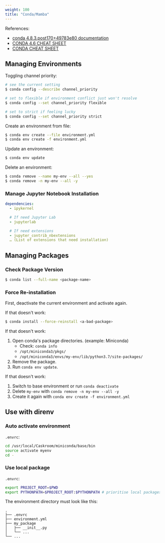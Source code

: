 ```yaml
---
weight: 100
title: "Conda/Mamba"
---
```


References:

- [conda 4.8.3.post170+49783e80 documentation](https://docs.conda.io/projects/conda/en/latest/index.html)
- [CONDA 4.6 CHEAT SHEET](https://docs.conda.io/projects/conda/en/latest/_downloads/843d9e0198f2a193a3484886fa28163c/conda-cheatsheet.pdf)
- [CONDA CHEAT SHEET](https://docs.conda.io/projects/conda/en/4.6.0/_downloads/52a95608c49671267e40c689e0bc00ca/conda-cheatsheet.pdf)

## Managing Environments

Toggling channel priority:

```bash
# see the current setting
$ conda config --describe channel_priority

# set to flexible if environment conflict just won't resolve
$ conda config --set channel_priority flexible

# set to strict if feeling lucky
$ conda config --set channel_priority strict
```

Create an environment from file:

```bash
$ conda env create --file environment.yml
$ conda env create -f environment.yml
```

Update an environment:

```bash
$ conda env update
```

Delete an environment:

```bash
$ conda remove --name my-env --all --yes
$ conda remove -n my-env --all -y
```

### Manage Jupyter Notebook Installation

```yaml
dependencies:
  - ipykernel

  # If need Jupyter Lab
  - jupyterlab

  # If need extensions
  - jupyter_contrib_nbextensions
  … (List of extensions that need installation)
```

## Managing Packages

### Check Package Version

```bash
$ conda list --full-name <package-name>
```

### Force Re-installation

First, deactivate the current environment and activate again.

If that doesn't work:

```bash
$ conda install --force-reinstall <a-bad-package>
```

If that doesn't work:

1. Open conda's package directories. (example: Miniconda)
    - Check: `conda info`
    - `/opt/miniconda3/pkgs/`
    - `/opt/miniconda3/envs/my-env/lib/python3.7/site-packages/`
1. Remove the package.
1. Run `conda env update`.

If that doesn't work:

1. Switch to base environment or run `conda deactivate`
1. Delete `my-env` with `conda remove -n my-env --all -y`
1. Create it again with `conda env create -f environment.yml`

## Use with direnv

### Auto activate environment

`.envrc`:

```sh
cd /usr/local/Caskroom/miniconda/base/bin
source activate myenv
cd -
```

### Use local package

`.envrc`:

```sh
export PROJECT_ROOT=$PWD
export PYTHONPATH=$PROJECT_ROOT:$PYTHONPATH # prioritise local packages
```

The environment directory must look like this:

```text
.
├── .envrc
├── environment.yml
├── my_package
│   ├── __init__.py
│   └── ...
└── ...
```

